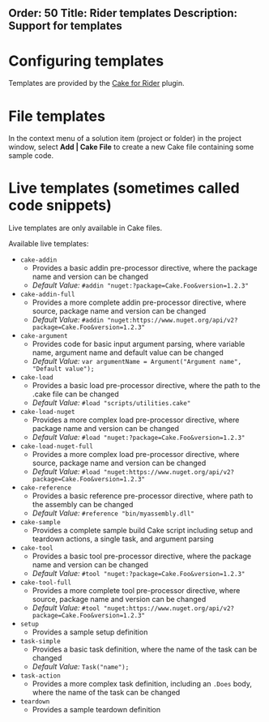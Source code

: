 Order: 50
Title: Rider templates
Description: Support for templates
---

# Configuring templates

Templates are provided by the [Cake for Rider](https://plugins.jetbrains.com/plugin/15729-cake-rider) plugin.

# File templates

In the context menu of a solution item (project or folder) in the project window, 
select **Add | Cake File** to create a new Cake file containing some sample code.

# Live templates (sometimes called code snippets)

Live templates are only available in Cake files.

Available live templates:

* `cake-addin`
  * Provides a basic addin pre-processor directive, where the package name and version can be changed
  * _Default Value:_ `#addin "nuget:?package=Cake.Foo&version=1.2.3"`
* `cake-addin-full`
  * Provides a more complete addin pre-processor directive, where source, package name and version can be changed
  * _Default Value:_ `#addin "nuget:https://www.nuget.org/api/v2?package=Cake.Foo&version=1.2.3"`
* `cake-argument`
  * Provides code for basic input argument parsing, where variable name, argument name and default value can be changed
  * _Default Value:_ `var argumentName = Argument("Argument name", "Default value");`
* `cake-load`
  * Provides a basic load pre-processor directive, where the path to the .cake file can be changed
  * _Default Value:_ `#load "scripts/utilities.cake"`
* `cake-load-nuget`
  * Provides a more complex load pre-processor directive, where package name and version can be changed
  * _Default Value:_ `#load "nuget:?package=Cake.Foo&version=1.2.3"`
* `cake-load-nuget-full`
  * Provides a more complex load pre-processor directive, where source, package name and version can be changed
  * _Default Value:_ `#load "nuget:https://www.nuget.org/api/v2?package=Cake.Foo&version=1.2.3"`
* `cake-reference`
  * Provides a basic reference pre-processor directive, where path to the assembly can be changed
  * _Default Value:_ `#reference "bin/myassembly.dll"`
* `cake-sample`
  * Provides a complete sample build Cake script including setup and teardown actions, a single task, and argument parsing
* `cake-tool`
  * Provides a basic tool pre-processor directive, where the package name and version can be changed
  * _Default Value:_ `#tool "nuget:?package=Cake.Foo&version=1.2.3"`
* `cake-tool-full`
  * Provides a more complete tool pre-processor directive, where source, package name and version can be changed
  * _Default Value:_ `#tool "nuget:https://www.nuget.org/api/v2?package=Cake.Foo&version=1.2.3"`
* `setup`
  * Provides a sample setup definition
* `task-simple`
  * Provides a basic task definition, where the name of the task can be changed
  * _Default Value:_ `Task("name");`
* `task-action`
  * Provides a more complex task definition, including an `.Does` body, where the name of the task can be changed
* `teardown`
  * Provides a sample teardown definition
